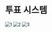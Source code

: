 # 투표 시스템

![1](https://user-images.githubusercontent.com/46421950/124344641-82614e00-dc0e-11eb-9926-e93e6fa271eb.png)
![2](https://user-images.githubusercontent.com/46421950/124344643-83927b00-dc0e-11eb-9f74-7300df247f0b.png)
![3](https://user-images.githubusercontent.com/46421950/124344645-842b1180-dc0e-11eb-9e9c-ce6664ca962d.png)
